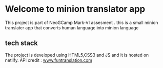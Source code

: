 # Welcome to minion translator app

This project is part of NeoGCamp Mark-VI assesment . this is a small minion translater app that converts human language into minion language 

## tech stack

The project is developed using HTML5,CSS3 and JS and It is hosted on netlify.
API credit : www.funtranslation.com
